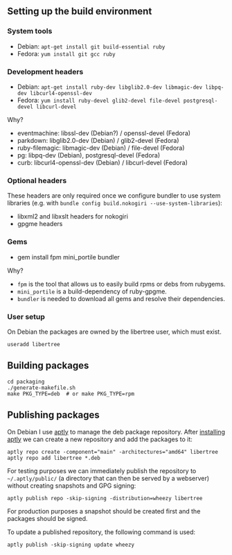 ## Setting up the build environment

### System tools

- Debian: `apt-get install git build-essential ruby`
- Fedora: `yum install git gcc ruby`

### Development headers

- Debian: `apt-get install ruby-dev libglib2.0-dev libmagic-dev libpq-dev libcurl4-openssl-dev`
- Fedora: `yum install ruby-devel glib2-devel file-devel postgresql-devel libcurl-devel`

Why?

- eventmachine: libssl-dev (Debian?) / openssl-devel (Fedora)
- parkdown: libglib2.0-dev (Debian) / glib2-devel (Fedora)
- ruby-filemagic: libmagic-dev (Debian) / file-devel (Fedora)
- pg: libpq-dev (Debian), postgresql-devel (Fedora)
- curb: libcurl4-openssl-dev (Debian) / libcurl-devel (Fedora)

### Optional headers

These headers are only required once we configure bundler to use
system libraries (e.g. with `bundle config build.nokogiri
--use-system-libraries`):

- libxml2 and libxslt headers for nokogiri
- gpgme headers

### Gems

- gem install fpm mini_portile bundler

Why?

- `fpm` is the tool that allows us to easily build rpms or debs from rubygems.
- `mini_portile` is a build-dependency of ruby-gpgme.
- `bundler` is needed to download all gems and resolve their dependencies.

### User setup

On Debian the packages are owned by the libertree user, which must exist.

    useradd libertree


## Building packages

~~~
cd packaging
./generate-makefile.sh
make PKG_TYPE=deb  # or make PKG_TYPE=rpm
~~~

## Publishing packages

On Debian I use [aptly](http://www.aptly.info) to manage the deb
package repository.  After
[installing aptly](http://www.aptly.info/download) we can create a new
repository and add the packages to it:

~~~
aptly repo create -component="main" -architectures="amd64" libertree
aptly repo add libertree *.deb
~~~

For testing purposes we can immediately publish the repository to
`~/.aptly/public/` (a directory that can then be served by a
webserver) without creating snapshots and GPG signing:

~~~
aptly publish repo -skip-signing -distribution=wheezy libertree
~~~

For production purposes a snapshot should be created first and the
packages should be signed.

To update a published repository, the following command is used:

~~~
aptly publish -skip-signing update wheezy
~~~

